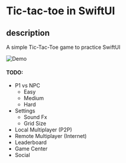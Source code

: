 # Tic-tac-toe in SwiftUI
## description
A simple Tic-Tac-Toe game to practice SwiftUI

![Demo](https://fotos.subefotos.com/84c6a9dbaf4957abc1a62afd1f809b9ao.gif)

#### TODO:

* P1 vs NPC 
	* Easy
	* Medium
	* Hard
* Settings
	* Sound Fx
	* Grid Size
* Local Multiplayer (P2P)
* Remote Multiplayer (Internet)
* Leaderboard
* Game Center
* Social


